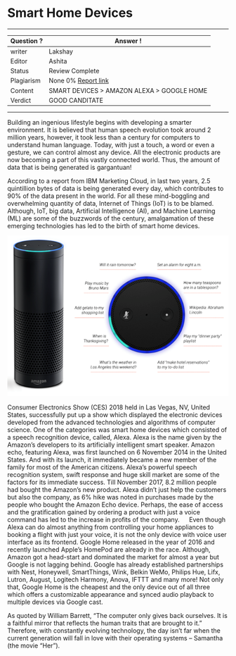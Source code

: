 # Smart Home Devices

---
Question ? | Answer ! |
--- | --- |
writer | Lakshay
Editor | Ashita
Status | Review Complete
Plagiarism | None 0% [Report link](./plag_reports/plag_5G.pdf)
Content | SMART DEVICES > AMAZON ALEXA > GOOGLE HOME
Verdict | GOOD CANDITATE | Relevant Image included.
---

Building an ingenious lifestyle begins with developing a smarter environment. It is believed that human speech evolution took around 2 million years, however, it took less than a century for computers to understand human language. Today, with just a touch, a word or even a gesture, we can control almost any device. All the electronic products are now becoming a part of this vastly connected world. Thus, the amount of data that is being generated is gargantuan! 

According to a report from IBM Marketing Cloud, in last two years, 2.5 quintillion bytes of data is being generated every day, which contributes to 90% of the data present in the world. For all these mind-boggling and overwhelming quantity of data, Internet of Things (IoT) is to be blamed. Although, IoT, big data, Artificial Intelligence (AI), and Machine Learning (ML) are some of the buzzwords of the century, amalgamation of these emerging technologies has led to the birth of smart home devices.

![Smart Home Devices](./img/smart-home-devices.png)

Consumer Electronics Show (CES) 2018 held in Las Vegas, NV, United States, successfully put up a show which displayed the electronic devices developed from the advanced technologies and algorithms of computer science. One of   the     categories was smart home devices   which consisted of a speech recognition device, called, Alexa.  Alexa is the name given  by  the   Amazon’s developers to its artificially intelligent smart speaker. Amazon echo, featuring Alexa, was first launched on 6 November 2014 in the United States. And with its launch, it immediately became a new member of the family for most of the American citizens. Alexa’s powerful speech recognition system, swift response and huge skill market are some of the factors for its immediate success. Till November 2017, 8.2 million people had bought the Amazon’s new product. Alexa didn’t just help the customers but also the company, as 6% hike was noted in purchases made by the people who bought the Amazon Echo device. Perhaps, the ease of access and the gratification gained by ordering a product with just a voice command has led to the increase in profits of the company.
 
Even though Alexa can do almost anything from controlling your home appliances to booking a flight with just your voice, it is not the only device with voice user interface as its frontend. Google Home released in the year of 2016 and recently launched Apple’s HomePod are already in the race. Although, Amazon got a head-start and dominated the market for almost a year but Google is not lagging behind.
Google has already established partnerships with Nest, Honeywell, SmartThings, Wink, Belkin WeMo, Philips Hue, Lifx, Lutron, August, Logitech Harmony, Anova, IFTTT and many more! Not only that, Google Home is the cheapest and the only device out of all three which offers a customizable appearance and synced audio playback to multiple devices via Google cast. 

As quoted by William Barrett, “The computer only gives back ourselves. It is a faithful mirror that reflects the human traits that are brought to it.” Therefore, with constantly evolving technology, the day isn’t far when the current generation will fall in love with their operating systems – Samantha (the movie “Her”).
